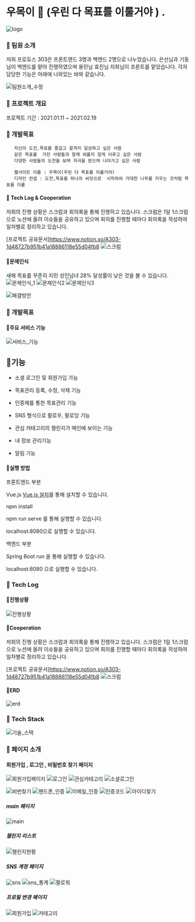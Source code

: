 # 우목이 🌳 (우린 다 목표를 이룰거야 ) .

![logo](/uploads/2d3df481f6a0d3c3761deffb5034cb0c/logo.PNG)

 

### 🌱 팀원 소개

저희 프로듀스 303은 프론트엔드 3명과 백엔드 2명으로 나누었습니다. 
은선님과 기동님이 백엔드를 맡아 진행하였으며 용민님 효진님 지희님이 프론트를 맡았습니다. 
각자 담당한 기능은 아래에 나와있는 바와 같습니다. 

![팀원소개_수정](/uploads/64826c416cb60a08bbfe7d075dd3ba3d/팀원소개_수정.PNG)

  

### 🌳  프로젝트 개요

프로젝트 기간 : 2021.01.11 ~ 2021.02.19
###  🌳 개발목표
       자신의 도전,목표를 즐겁고 끝까지 달성하고 싶은 사람
       같은 목표를  가진 사람들과 함께 외롭지 않게 이루고 싶은 사람
       다양한 사람들의 도전을 보며 자극을 받으며 나아가고 싶은 사람
       
       웹사이트 이름 : 우목이(우린 다 목표를 이룰거야)
       디자인 컨셉 : 도전,목표를 하나의 씨앗으로  시작하여 거대한 나무를 키우는 것처럼 목표를 이룸 


#### 🌱  Tech Log  &  Cooperation

 저희의 진행 상황은 스크럼과 회의록을 통해 진행하고 있습니다. 
 스크럼은  1일 1스크럼으로  노션에 올려 이슈들을 공유하고 있으며 
 회의를 진행할 때마다 회의록을 작성하여 일차별로 정리하고 있습니다.

[프로젝트 공유문서]https://www.notion.so/A303-1d48727b951b41a18886118e55d04fb8
![스크럼](/uploads/23af022e3d6741638aa7bd1651bb2038/스크럼.PNG)



#### 🌱문제인식  

새해 목표를 꾸준히 지민 성인남녀 28% 달성률이 낮은 것을 볼 수 있습니다. 
![문제인식_1](/uploads/54bc26112aebb7eaf7849afed6867185/문제인식_1.PNG)
![문제인식2](/uploads/42bf69ad5c5387fe4a224beb92e2ff9c/문제인식2.PNG)
![문제인식3](/uploads/304764dd7f8a9c33ad219ec4fdf4c87e/문제인식3.PNG)



![해결방안](/uploads/049afd0d4caba31a6632b44215ae26c6/해결방안.PNG)

###  🌳 개발목표

#### 🌱주요 서비스 기능

![서비스_기능](/uploads/17b64fcc5f11b79c63f2acc7dcd5bb03/서비스_기능.PNG)



## 🌱기능

- 소셜 로그인 및 회원가입 가능

- 목표관리 등록, 수정, 삭제 기능

- 인증제를 통한 목표관리 기능

- SNS 형식으로 팔로우, 팔로잉 기능

- 관심 카테고리의 챌린지가 메인에 보이는 기능

- 내 정보 관리기능

- 알림 기능 

  

#### 🌱실행 방법 

프론트엔드 부분

Vue.js [Vue.js 설치](https://kr.vuejs.org/v2/guide/index.html)를 통해 설치할 수 있습니다. 

npm install 

npm run serve 를 통해 실행할 수 있습니다. 

localhost:8080으로 실행할 수 있습니다.



백엔드 부분 

Spring Boot run 을 통해 실행할 수 있습니다. 

localhost:8080 으로 실행할 수 있습니다. 



### 🌳  Tech Log


#### 🌱진행상황

![진행상황](/uploads/2604d1a22d225fb31a5c7236d5e7b8ff/진행상황.PNG)



#### 🌱Cooperation

 저희의 진행 상황은 스크럼과 회의록을 통해 진행하고 있습니다. 스크럼은  1일 1스크럼으로  노션에 올려 이슈들을 공유하고 있으며 회의를 진행할 때마다 회의록을 작성하여 일차별로 정리하고 있습니다.

[프로젝트 공유문서]https://www.notion.so/A303-1d48727b951b41a18886118e55d04fb8
![스크럼](/uploads/23af022e3d6741638aa7bd1651bb2038/스크럼.PNG)

#### 🌱ERD

![erd](/uploads/0815b418a07c92cab0eff9501285027f/erd.png)

### 🌳 Tech Stack

![기술_스택](/uploads/89c229c548e6a066987f62439f2ac1ce/기술_스택.PNG)

### 🌳 페이지 소개 

#### 회원가입 , 로그인 , 비밀번호 찾기 페이지

![회원가입페이지](/uploads/ff0cce76561132a9605027a8e60b90e8/회원가입페이지.PNG)
![로그인](/uploads/c5f15c5981a4f8d1eacd2c5ee0e90364/로그인.PNG)
![관심카테고리](/uploads/23df9bb126b04776685804de692efcce/관심카테고리.PNG)
![소셜로그인](/uploads/fa3d19e120e91c4cccdd7737f0fe1717/소셜로그인.PNG)

![비번찾기](/uploads/a42dd9b84f9a24d92da7efdce47158ce/비번찾기.PNG)
![핸드폰_인증](/uploads/2d0a8365be101e14bab1735264f705d8/핸드폰_인증.PNG)
![이메일_인증](/uploads/cb005eb0299a1cb5cb4d0b709deafc84/이메일_인증.PNG)
![인증코드](/uploads/324acd814b5de8bf5476d550b272f943/인증코드.PNG)
![아이디찾기](/uploads/198f25a62d64db1451968d1835357860/아이디찾기.PNG)

##### main 페이지

![main](/uploads/1d0424379cacfb1ccc3d378be5fe04d9/main.png)

##### 챌린지 리스트 

![챌린지현황](/uploads/49a607ec26fb3d9ebbf1ce0042e4f2fa/챌린지현황.png)

##### SNS 계정 페이지  

![sns](/uploads/5691cc9eed84b044c71b4aa1283cf43c/sns.png)
![sns_통계](/uploads/4b44de7e3958ed81444cbc5f2bbe1ba1/sns_통계.png)
![팔로워](/uploads/f67d917e59e6d26a723df8e6826805f3/팔로워.png)


##### 프로필 변경 페이지

![회원가입](/uploads/2ce23f509e30eea3b1700ca82625e1e7/회원가입.png)
![카테고리](/uploads/01f08f7015e50ff3ecc63e2b924a5960/카테고리.png)



